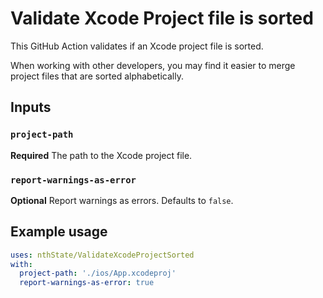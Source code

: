 # Validate Xcode Project file is sorted

This GitHub Action validates if an Xcode project file is sorted.

When working with other developers, you may find it easier to merge project files
that are sorted alphabetically.

## Inputs

### `project-path`

**Required** The path to the Xcode project file.

### `report-warnings-as-error`

**Optional** Report warnings as errors. Defaults to `false`.

## Example usage

```yaml
uses: nthState/ValidateXcodeProjectSorted
with:
  project-path: './ios/App.xcodeproj'
  report-warnings-as-error: true
```